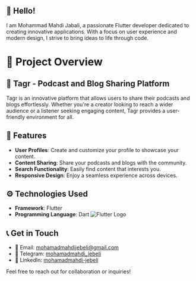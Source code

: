 ## 👋 Hello!
I am Mohammad Mahdi Jabali, a passionate Flutter developer dedicated to creating innovative applications. With a focus on user experience and modern design, I strive to bring ideas to life through code.

# 📜 Project Overview
## 🌟 Tagr - Podcast and Blog Sharing Platform
Tagr is an innovative platform that allows users to share their podcasts and blogs effortlessly. Whether you're a creator looking to reach a wider audience or a listener seeking engaging content, Tagr provides a user-friendly environment for all.

## 🚀 Features
- **User Profiles**: Create and customize your profile to showcase your content.
- **Content Sharing**: Share your podcasts and blogs with the community.
- **Search Functionality**: Easily find content that interests you.
- **Responsive Design**: Enjoy a seamless experience across devices.

## ⚙️ Technologies Used
- **Framework**: Flutter
- **Programming Language**: Dart
![Flutter Logo](https://upload.wikimedia.org/wikipedia/commons/thumb/4/44/Google-flutter-logo.svg/2560px-Google-flutter-logo.svg.png)


## 📞 Get in Touch
- 📧 Email: [mohamadmahdijebeli@gmail.com](mailto:mohamadmahdijebeli@gmail.com)
- 💬 Telegram: [mohamadmahdi_jebeli](https://t.me/mohamadmahdi_jebeli)
- 💼 LinkedIn: [mohamadmahdi-jebeli](https://www.linkedin.com/in/mohamadmahdi-jebeli)

Feel free to reach out for collaboration or inquiries!
